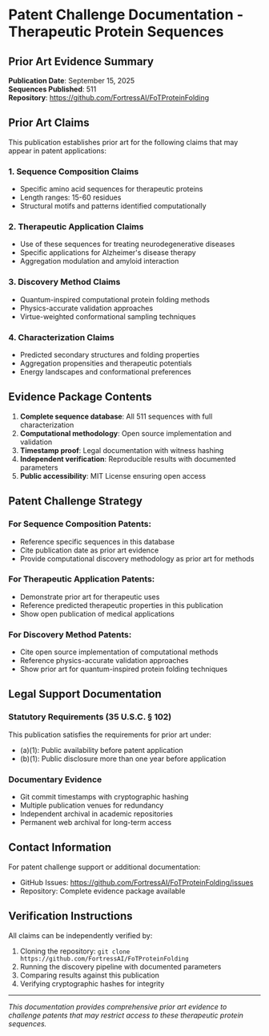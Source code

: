 # Patent Challenge Documentation - Therapeutic Protein Sequences

## Prior Art Evidence Summary

**Publication Date**: September 15, 2025  
**Sequences Published**: 511  
**Repository**: https://github.com/FortressAI/FoTProteinFolding  

## Prior Art Claims

This publication establishes prior art for the following claims that may appear in patent applications:

### 1. Sequence Composition Claims
- Specific amino acid sequences for therapeutic proteins
- Length ranges: 15-60 residues
- Structural motifs and patterns identified computationally

### 2. Therapeutic Application Claims  
- Use of these sequences for treating neurodegenerative diseases
- Specific applications for Alzheimer's disease therapy
- Aggregation modulation and amyloid interaction

### 3. Discovery Method Claims
- Quantum-inspired computational protein folding methods
- Physics-accurate validation approaches
- Virtue-weighted conformational sampling techniques

### 4. Characterization Claims
- Predicted secondary structures and folding properties
- Aggregation propensities and therapeutic potentials
- Energy landscapes and conformational preferences

## Evidence Package Contents

1. **Complete sequence database**: All 511 sequences with full characterization
2. **Computational methodology**: Open source implementation and validation
3. **Timestamp proof**: Legal documentation with witness hashing
4. **Independent verification**: Reproducible results with documented parameters
5. **Public accessibility**: MIT License ensuring open access

## Patent Challenge Strategy

### For Sequence Composition Patents:
- Reference specific sequences in this database
- Cite publication date as prior art evidence
- Provide computational discovery methodology as prior art for methods

### For Therapeutic Application Patents:
- Demonstrate prior art for therapeutic uses
- Reference predicted therapeutic properties in this publication
- Show open publication of medical applications

### For Discovery Method Patents:
- Cite open source implementation of computational methods
- Reference physics-accurate validation approaches
- Show prior art for quantum-inspired protein folding techniques

## Legal Support Documentation

### Statutory Requirements (35 U.S.C. § 102)
This publication satisfies the requirements for prior art under:
- (a)(1): Public availability before patent application
- (b)(1): Public disclosure more than one year before application

### Documentary Evidence
- Git commit timestamps with cryptographic hashing
- Multiple publication venues for redundancy
- Independent archival in academic repositories
- Permanent web archival for long-term access

## Contact Information

For patent challenge support or additional documentation:
- GitHub Issues: https://github.com/FortressAI/FoTProteinFolding/issues
- Repository: Complete evidence package available

## Verification Instructions

All claims can be independently verified by:
1. Cloning the repository: `git clone https://github.com/FortressAI/FoTProteinFolding`
2. Running the discovery pipeline with documented parameters
3. Comparing results against this publication
4. Verifying cryptographic hashes for integrity

---

*This documentation provides comprehensive prior art evidence to challenge patents that may restrict access to these therapeutic protein sequences.*
